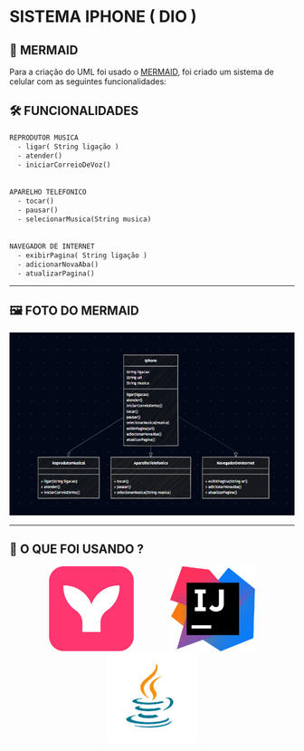 
# SISTEMA IPHONE ( DIO )

## 🎇 MERMAID

Para a criação do UML foi usado o [MERMAID](https://docs.oracle.com/en/java/), foi criado um sistema de celular com as seguintes funcionalidades:

## 🛠 FUNCIONALIDADES

    REPRODUTOR MUSICA
      - ligar( String ligação )
      - atender()
      - iniciarCorreioDeVoz()

      
    APARELHO TELEFONICO
      - tocar()
      - pausar()
      - selecionarMusica(String musica)

      
    NAVEGADOR DE INTERNET
      - exibirPagina( String ligação )
      - adicionarNovaAba()
      - atualizarPagina()

---

## 🖼 FOTO DO MERMAID


![MERMAID](./Img/imgUmlIphone.png)

---

## 🤔 O QUE FOI USANDO ?

<p align = "center">
<img src = "./Img/favicon.svg" width="150" style="margin-right: 30px; margin-left: 30px;">
<img src = "./Img/IntelliJ.png" width="150" style="margin-right: 30px; margin-left: 30px;">
<img src = "./Img/java.webp" width="160" style="margin-right: 30px; margin-left: 30px;">


</p>
